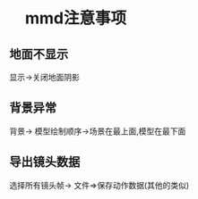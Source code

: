 # 　mmd注意事项

## 地面不显示

显示->关闭地面阴影

## 背景异常

背景-> 模型绘制顺序->场景在最上面,模型在最下面

## 导出镜头数据

选择所有镜头帧->  文件=>保存动作数据(其他的类似)

